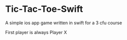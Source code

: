 # Tic-Tac-Toe-Swift
A simple ios app game written in swift for a 3 cfu course

First player is always Player X
